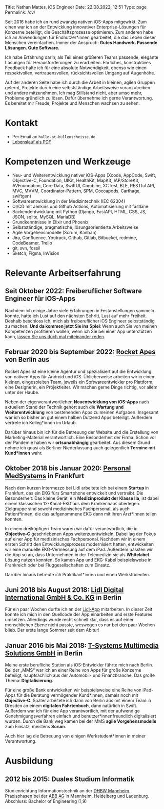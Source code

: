 Title: Nathan Mattes, iOS Engineer
Date: 22.08.2022, 12:51
Type: page
Permalink: /cv/

Seit 2016 habe ich an rund zwanzig nativen iOS-Apps mitgewirkt. Zum einen war ich an der Entwicklung innovativer Enterprise-Lösungen für Konzerne beteiligt, die Geschäftsprozesse optimieren. Zum anderen habe ich an Anwendungen für Endnutzer\*innen gearbeitet, die das Leben dieser Menschen vereinfachen. Immer der Anspruch: **Gutes Handwerk. Passende Lösungen. Gute Software.**

Ich habe Erfahrung darin, als Teil eines größeren Teams passende, elegante Lösungen für Herausforderungen zu erarbeiten. Ehrliches, konstruktives Feedback halte ich für eine absolute Notwendigkeit, ebenso wie einen respektvollen, vertrauensvollen, rücksichtsvollen Umgang auf Augenhöhe.

Auf der anderen Seite habe ich durch die Arbeit in kleinen, agilen Gruppen gelernt, Projekte durch eine selbstständige Arbeitsweise voranzutreiben und andere mitzunehmen. Ich mag Stillstand nicht, aber umso mehr, Probleme gründlich zu lösen. Dafür übernehme ich gerne Verantwortung. Es bereitet mir Freude, Projekte und Menschen wachsen zu sehen.

<h1 id="contact">Kontakt</h1>

- Per Email an `hallo-at-bullenscheisse.de`
- [Lebenslauf als PDF](/lebenslauf/Nathan_Mattes.pdf)

# Kompetenzen und Werkzeuge

- Neu- und Weiterentwicklung nativer iOS-Apps (Xcode, AppCode, Swift, Objective-C, Foundation, UIKit, HealthKit, MapKit, IAP/StoreKit, AVFoundation, Core Data, SwiftUI, Combine, XCTest, BLE, RESTful API, MVC, MVVM, Coordinator-Pattern, SPM, Cocoapods, Carthage, swiftgen)
- Softwareentwicklung in der Medizintechnik (IEC 62304)
- CI/CD mit Jenkins und Github Actions, Automatisierung mit fastlane
- Backendentwicklung mit Python (Django, FastAPI, HTML, CSS, JS, JSON, sqlite, MySQL, MariaDB)
- Grundkenntnisse in Elixir und Phoenix
- Selbstständige, pragmatische, lösungsorientierte Arbeitsweise
- Agile Vorgehensmodelle (Scrum, Kanban)
- Jira, Confluence, Youtrack, Github, Gitlab, Bitbucket, redmine, CodeBeamer, Trello
- git, svn, fossil
- Sketch, Figma, InVision

# Relevante Arbeitserfahrung

## Seit Oktober 2022: Freiberuflicher Software Engineer für iOS-Apps

Nachdem ich einige Jahre viele Erfahrungen in Festanstellungen sammeln konnte, hatte ich Lust auf den nächsten Schritt, Lust auf mehr Freiheit. Deshalb beschloss ich, mich als freiberuflicher iOS Engineer selbstständig zu machen. **Und da kommen jetzt Sie ins Spiel**: Wenn auch Sie von meinen Kompetenzen profitieren wollen, wenn ich Sie bei einer App unterstützen kann, <a href="#contact">lassen Sie uns doch mal miteinander reden</a>.

## Februar 2020 bis September 2022: [Rocket Apes][rocket-apes] von Berlin aus

Rocket Apes ist eine kleine Agentur und spezialisiert auf die Entwicklung von nativen Apps für Android und iOS. Üblicherweise arbeiten wir in einem kleinen, eingespielten Team, jeweils ein Softwareentwickler pro Plattform, eine Designerin, ein Projektleiter. Wir machen gerne Dinge richtig, vor allem unter der Haube.

Neben der eigenverantwortlichen **Neuentwicklung von iOS-Apps** nach aktuellem Stand der Technik gehört auch die **Wartung und Weiterentwicklung** von bestehenden Apps zu meinen Aufgaben. Insgesamt war ich so bisher an gut einem halben Dutzend Apps beteiligt. Außerdem vertrete ich Kolleg\*innen im Urlaub.

Darüber hinaus bin ich für die Betreuung der Website und die Erstellung von Marketing-Material verantwortlich. Eine Besonderheit der Firma: Schon vor der Pandemie haben wir **ortsunabhängig** gearbeitet. Aus diesem Grund nehme ich quasi als Berliner Niederlassung auch gelegentlich **Termine mit Kund\*innen** wahr.

## Oktober 2018 bis Januar 2020: [Personal MedSystems][pms] in Frankfurt

Nach dem kurzen Intermezzo bei Lidl arbeitete ich bei einem **Startup** in Frankfurt, das ein EKG fürs Smartphone entwickelt und vertreibt. Die Besonderheit: Das kleine Gerät, ein **Medizinprodukt der Klasse IIa**, ist dabei einem klassischen 12-Kanal-EKG aus dem Krankenhaus überlegen. Zielgruppe sind sowohl medizinisches Fachpersonal, als auch Patient\*innen, die das aufgenommene EKG dann mit ihren Ärzt\*innen teilen konnten.

In einem dreiköpfigen Team waren wir dafür verantwortlich, die in **Objective-C** geschriebenen Apps weiterzuentwickeln. Dabei lag der Fokus auf einer App für medizinisches Fachpersonal. Nachdem wir in einem ersten Schritt den Entwicklungsprozess modernisiert hatten, entwickelten wir eine manuelle EKG-Vermessung auf dem iPad. Außerdem passten wir die App so an, dass Unternehmen in der Telemedizin sie als **Whitelabel**-Lösung nutzen konnten. So kamen App und EKG-Kabel beispielsweise in Frankreich oder bei Fluggesellschaften zum Einsatz.

Darüber hinaus betreute ich Praktikant\*innen und einen Werkstudenten.

## Juni 2018 bis August 2018: [Lidl Digital International GmbH & Co. KG][lidl] in Berlin

Für ein paar Wochen durfte ich an der [Lidl-App][lidl-app] mitarbeiten. In dieser Zeit konnte ich mich in den Quellcode der App einarbeiten und erste Features umsetzen. Allerdings wurde recht schnell klar, dass es auf einer menschlichen Ebene nicht passte, weswegen es nur bei den paar Wochen blieb. Der erste lange Sommer seit dem Abitur!

## Januar 2016 bis Mai 2018: [T-Systems Multimedia Solutions GmbH][mms] in Berlin

Meine erste berufliche Station als iOS-Entwickler führte mich nach Berlin. Bei der „MMS“ war ich an einer Reihe von Apps für große Konzerne beteiligt, hauptsächlich aus der Automobil- und Finanzbranche. Das große Thema: **Digitalisierung**.

Für eine große Bank entwickelten wir beispielsweise eine Reihe von iPad-Apps für die Beratung vermögender Kund\*innen, damals noch mit **Objective-C**. Später arbeitete ich dann von Berlin aus mit einem Team in Dresden an einem **digitalen Fahrtenbuch**, dann natürlich in Swift. Außerdem war ich für eine App verantwortlich, mit der aufwendige Genehmigungsverfahren einfach und benutzer\*innenfreundlich digitalisiert wurden. Durch die Bank weg kamen bei der MMS **agile Vorgehensmodelle** zum Einsatz, meistens **Scrum**.

Auch hier lag die Betreuung von einigen Werkstudent\*innen in meiner Verantwortung.

# Ausbildung

## 2012 bis 2015: Duales Studium Informatik

Studienrichtung Informationstechnik an der [DHBW Mannheim][dhbw].<br>
Praxisphasen bei der [ABB AG][abb] in Mannheim, Heidelberg und Ladenburg.<br>
Abschluss: Bachelor of Engineering (1,9)

[rocket-apes]: https://rocket-apes.com
[pms]: https://cardiosecur.com
[mms]: https://www.t-systems-mms.com
[lidl]: https://lidl.com
[lidl-app]: https://apps.apple.com/de/app/lidl-onlineshop/id398474140
[dhbw]: https://www.mannheim.dhbw.de/startseite
[abb]: https://new.abb.com/de

